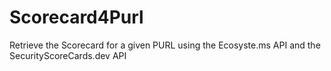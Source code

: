# Scorecard4Purl
Retrieve the Scorecard for a given PURL using the Ecosyste.ms API and the SecurityScoreCards.dev API
